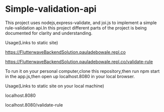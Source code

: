 # Simple-validation-api
This project uses nodejs,express-validate, and joi.js to implement a simple rule-validation api.In this project different parts of the project is being documented for clarity and understanding.

Usage(Links to static site)

https://FlutterwaveBackendSolution.pauladebowale.repl.co

https://FlutterwaveBackendSolution.pauladebowale.repl.co/validate-rule

To run it on your personal computer,clone this repository,then run npm start in the app.js,then open up localhost.8080 in your local browser.

Usage(Links to static site on your local machine)

localhost.8080

localhost.8080/validate-rule
